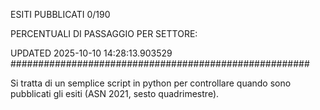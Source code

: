 ESITI PUBBLICATI 0/190 

PERCENTUALI DI PASSAGGIO PER SETTORE:

UPDATED 2025-10-10 14:28:13.903529
###################################################### 

Si tratta di un semplice script in python per controllare quando sono pubblicati gli esiti (ASN 2021, sesto quadrimestre).

